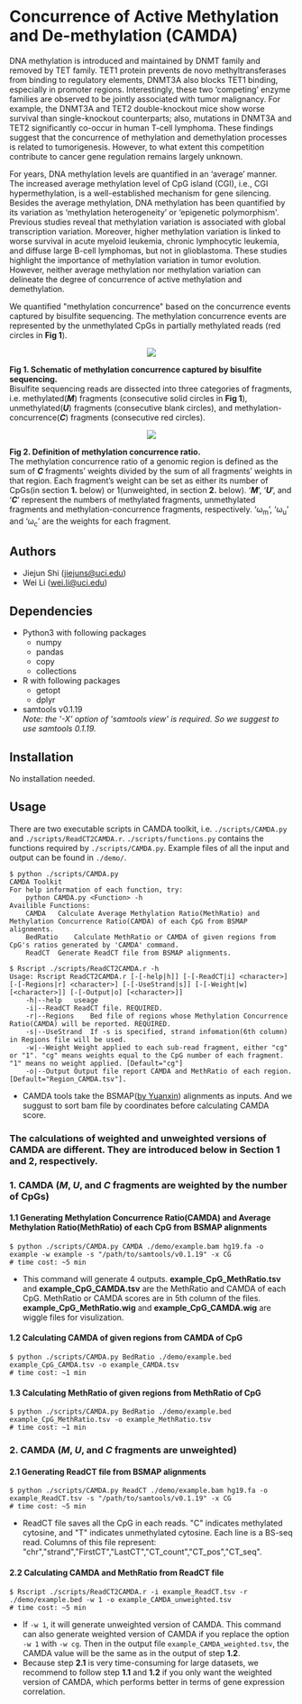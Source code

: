 # Concurrence of Active Methylation and De-methylation (CAMDA)
DNA methylation is introduced and maintained by DNMT family and removed by TET family. TET1 protein prevents de novo methyltransferases from binding to regulatory elements, DNMT3A also blocks TET1 binding, especially in promoter regions. Interestingly, these two ‘competing’ enzyme families are observed to be jointly associated with tumor malignancy. For example, the DNMT3A and TET2 double-knockout mice show worse survival than single-knockout counterparts; also, mutations in DNMT3A and TET2 significantly co-occur in human T-cell lymphoma. These findings suggest that the concurrence of methylation and demethylation processes is related to tumorigenesis. However, to what extent this competition contribute to cancer gene regulation remains largely unknown.

For years, DNA methylation levels are quantified in an ‘average’ manner. The increased average methylation level of CpG island (CGI), i.e., CGI hypermethylation, is a well-established mechanism for gene silencing. Besides the average methylation, DNA methylation has been quantified by its variation as ‘methylation heterogeneity’ or ‘epigenetic polymorphism'. Previous studies reveal that methylation variation is associated with global transcription variation. Moreover, higher methylation variation is linked to worse survival in acute myeloid leukemia, chronic lymphocytic leukemia, and diffuse large B-cell lymphomas, but not in glioblastoma. These studies highlight the importance of methylation variation in tumor evolution. However, neither average methylation nor methylation variation can delineate the degree of concurrence of active methylation and demethylation.

We quantified "methylation concurrence" based on the concurrence events captured by bisulfite sequencing. The methylation concurrence events are represented by the unmethylated CpGs in partially methylated reads (red circles in **Fig 1**).  
<div align=center><img src="https://github.com/JiejunShi/methylation_interruption/blob/master/images/CAMDA_schematic.png" /></div>  

**Fig 1. Schematic of methylation concurrence captured by bisulfite sequencing.**  
Bisulfite sequencing reads are dissected into three categories of fragments, i.e. methylated(***M***) fragments (consecutive solid circles in **Fig 1**), unmethylated(***U***) fragments (consecutive blank circles), and methylation-concurrence(***C***) fragments (consecutive red circles).  
<div align=center><img src="https://github.com/JiejunShi/methylation_interruption/blob/master/images/CAMDA_Equation.png" /></div>  

**Fig 2. Definition of methylation concurrence ratio.**  
The methylation concurrence ratio of a genomic region is defined as the sum of ***C*** fragments’ weights divided by the sum of all fragments’ weights in that region. Each fragment’s weight can be set as either its number of CpGs(in section **1.** below) or 1(unweighted, in section **2.** below).
‘***M***’, ‘***U***’, and ‘***C***’ represent the numbers of methylated fragments, unmethylated fragments and methylation-concurrence fragments, respectively. ‘ω<sub>m</sub>’, ‘ω<sub>u</sub>’ and ‘ω<sub>c</sub>’ are the weights for each fragment.
## Authors
- Jiejun Shi (jiejuns@uci.edu)
- Wei Li (wei.li@uci.edu)
## Dependencies
- Python3 with following packages
  - numpy
  - pandas
  - copy
  - collections
- R with following packages
  - getopt
  - dplyr
- samtools v0.1.19  
*Note: the '-X' option of 'samtools view' is required. So we suggest to use samtools 0.1.19.*
## Installation
No installation needed.
## Usage
There are two executable scripts in CAMDA toolkit, i.e. `./scripts/CAMDA.py` and `./scripts/ReadCT2CAMDA.r`. `./scripts/functions.py` contains the functions required by `./scripts/CAMDA.py`. Example files of all the input and output can be found in `./demo/`.

	$ python ./scripts/CAMDA.py
 	CAMDA Toolkit
 	For help information of each function, try:
		python CAMDA.py <Function> -h
	Availible Functions:
		CAMDA	Calculate Average Methylation Ratio(MethRatio) and Methylation Concurrence Ratio(CAMDA) of each CpG from BSMAP alignments.
		BedRatio	Calculate MethRatio or CAMDA of given regions from CpG's ratios generated by 'CAMDA' command.
		ReadCT	Generate ReadCT file from BSMAP alignments.   

	$ Rscript ./scripts/ReadCT2CAMDA.r -h
	Usage: Rscript ReadCT2CAMDA.r [-[-help|h]] [-[-ReadCT|i] <character>] [-[-Regions|r] <character>] [-[-UseStrand|s]] [-[-Weight|w] [<character>]] [-[-Output|o] [<character>]]
		-h|--help	useage
		-i|--ReadCT	ReadCT file. REQUIRED.
		-r|--Regions	Bed file of regions whose Methylation Concurrence Ratio(CAMDA) will be reported. REQUIRED.
		-s|--UseStrand	If -s is specified, strand infomation(6th column) in Regions file will be used.
		-w|--Weight	Weight applied to each sub-read fragment, either "cg" or "1". "cg" means weights equal to the CpG number of each fragment. "1" means no weight applied. [Default="cg"]
		-o|--Output	Output file report CAMDA and MethRatio of each region. [Default="Region_CAMDA.tsv"].

  - CAMDA tools take the BSMAP([by Yuanxin](https://sites.google.com/a/brown.edu/bioinformatics-in-biomed/bsmap-for-methylation)) alignments as inputs. And we suggust to sort bam file by coordinates before calculating CAMDA score.

### The calculations of weighted and unweighted versions of CAMDA are different. They are introduced below in Section 1 and 2, respectively.

### 1. CAMDA (***M***, ***U***, and ***C*** fragments are weighted by the number of CpGs)
#### 1.1 Generating Methylation Concurrence Ratio(CAMDA) and Average Methylation Ratio(MethRatio) of each CpG from BSMAP alignments

	$ python ./scripts/CAMDA.py CAMDA ./demo/example.bam hg19.fa -o example -w example -s "/path/to/samtools/v0.1.19" -x CG
	# time cost: ~5 min

  - This command will generate 4 outputs. **example_CpG_MethRatio.tsv** and **example_CpG_CAMDA.tsv** are the MethRatio and CAMDA of each CpG. MethRatio or CAMDA scores are in 5th column of the files. **example_CpG_MethRatio.wig** and **example_CpG_CAMDA.wig** are wiggle files for visulization. 

#### 1.2 Calculating CAMDA of given regions from CAMDA of CpG

	$ python ./scripts/CAMDA.py BedRatio ./demo/example.bed example_CpG_CAMDA.tsv -o example_CAMDA.tsv
	# time cost: ~1 min

#### 1.3 Calculating MethRatio of given regions from MethRatio of CpG

	$ python ./scripts/CAMDA.py BedRatio ./demo/example.bed example_CpG_MethRatio.tsv -o example_MethRatio.tsv
	# time cost: ~1 min

### 2. CAMDA (***M***, ***U***, and ***C*** fragments are unweighted)
#### 2.1 Generating ReadCT file from BSMAP alignments

	$ python ./scripts/CAMDA.py ReadCT ./demo/example.bam hg19.fa -o example_ReadCT.tsv -s "/path/to/samtools/v0.1.19" -x CG
	# time cost: ~5 min

  - ReadCT file saves all the CpG in each reads. "C" indicates methylated cytosine, and "T" indicates unmethylated cytosine. Each line is a BS-seq read. Columns of this file represent: "chr","strand","FirstCT","LastCT","CT_count","CT_pos","CT_seq".

#### 2.2 Calculating CAMDA and MethRatio from ReadCT file

	$ Rscript ./scripts/ReadCT2CAMDA.r -i example_ReadCT.tsv -r ./demo/example.bed -w 1 -o example_CAMDA_unweighted.tsv
	# time cost: ~5 min
	
  - If `-w 1`, it will generate unweighted version of CAMDA. This command can also generate weighted version of CAMDA if you replace the option `-w 1` with `-w cg`. Then in the output file `example_CAMDA_weighted.tsv`, the CAMDA value will be the same as in the output of step **1.2**. 
  - Because step **2.1** is very time-consuming for large datasets, we recommend to follow step **1.1** and **1.2** if you only want the weighted version of CAMDA, which performs better in terms of gene expression correlation.

